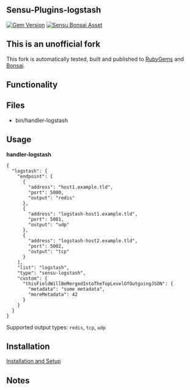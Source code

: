 ## Sensu-Plugins-logstash

[![Gem Version](https://badge.fury.io/rb/sensu-plugins-logstash-boutetnico.svg)](https://badge.fury.io/rb/sensu-plugins-logstash-boutetnico.svg)
[![Sensu Bonsai Asset](https://img.shields.io/badge/Bonsai-Download%20Me-brightgreen.svg?colorB=89C967&logo=sensu)](https://bonsai.sensu.io/assets/boutetnico/sensu-plugins-logstash)

## This is an unofficial fork

This fork is automatically tested, built and published to [RubyGems](https://rubygems.org/gems/sensu-plugins-logstash-boutetnico/) and [Bonsai](https://bonsai.sensu.io/assets/boutetnico/sensu-plugins-logstash).

## Functionality

## Files
 * bin/handler-logstash

## Usage

**handler-logstash**
```
{
  "logstash": {
    "endpoint": [
      {
        "address": "host1.example.tld",
        "port": 5000,
        "output": "redis"
      },
      {
        "address": "logstash-host1.example.tld",
        "port": 5001,
        "output": "udp"
      },
      {
        "address": "logstash-host2.example.tld",
        "port": 5002,
        "output": "tcp"
      }
    ],
    "list": "logstash",
    "type": "sensu-logstash",
    "custom": {
      "thisFieldWillBeMergedIntoTheTopLevelOfOutgoingJSON": {
        "metadata": "some metadata",
        "moreMetadata": 42
      }
    }
  }
}
```

Supported output types: `redis`, `tcp`, `udp`

## Installation

[Installation and Setup](http://sensu-plugins.io/docs/installation_instructions.html)

## Notes
